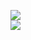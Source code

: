 [![](https://img.shields.io/badge/Made%20With-Github%20Spray-lightgrey.svg?style=for-the-badge&logo=github)](https://github.com/Annihil/github-spray#4580)  
[![](https://i.imgur.com/2DrTn0Z.gif)](https://github.com/Annihil/github-spray)